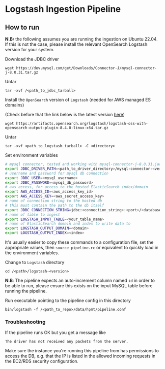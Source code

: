 # Logstash Ingestion Pipeline

## How to run

**N.B:** the following assumes you are running the ingestion on Ubuntu 22.04. If
this is not the case, please install the relevant OpenSearch Logstash 
version for your system.

Download the JDBC driver

`wget https://dev.mysql.com/get/Downloads/Connector-J/mysql-connector-j-8.0.31.tar.gz`

Untar

`tar -xvf /<path_to_jdbc_tarball>`

Install the `OpenSearch` version of `Logstash` (needed for AWS managed ES domains)

(Check before that the link below is the latest version [here](https://opensearch.org/downloads.html))

`wget https://artifacts.opensearch.org/logstash/logstash-oss-with-opensearch-output-plugin-8.4.0-linux-x64.tar.gz`

Untar

`tar -xvf <path_to_logstash_tarball> -C <directory>`

Set environment variables

```sh
# mysql connector, tested and working with mysql-connector-j-8.0.31.jar
export JDBC_DRIVER_PATH=<path_to_driver_directory>/mysql-connector-<version>.jar
# username and password for mysql db connection
export JDBC_USER=<mysql_username>
export JDBC_PASSWORD=<mysql_db_password>
# aws access, for access to the hosted ElasticSearch index/domain
export AWS_ACCESS_ID=<aws_access_key_id>
export AWS_ACCESS_KEY=<aws_secret_access_key>
# name of connection string to the hosted db
# this must contain the path to the db itself
export JDBC_CONNECTION_STRING=jdbc:<connection_string>:<port>/<database>
# name of table to ingest
export LOGSTASH_INPUT_TABLE=<your_table_name>
# name of ElasticSearch domain and index to write data to
export LOGSTASH_OUTPUT_DOMAIN=<domain> 
export LOGSTASH_OUTPUT_INDEX=<index>
```

It's usually easier to copy these commands to a configuration file, set the
appropriate values, then `source pipeline.rc` or equivalent to quickly load in the
environment variables.

Change to `Logstash` directory

`cd /<path>/logstash-<version>`

**N.B**: The pipeline expects an auto-increment column named `id` in order to be
able to run, please ensure this exists on the input MySQL table before running
the pipeline.

Run executable pointing to the pipeline config in this directory

`bin/logstash -f /<path_to_repo>/data/hpmt/pipeline.conf`

### Troubleshooting

If the pipeline runs OK but you get a message like

`The driver has not received any packets from the server.`

Make sure the instance you're running this pipeline from has permissions to
access the DB, e.g. that the IP is listed in the allowed incoming requests in
the EC2/RDS security configuration.
